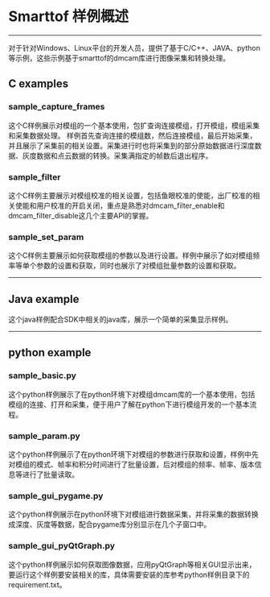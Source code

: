 # Smarttof 样例概述
***
对于针对Windows、Linux平台的开发人员，提供了基于C/C++、JAVA、python等示例，这些示例基于smarttof的dmcam库进行图像采集和转换处理。
## C examples

### sample_capture_frames
这个C样例展示对模组的一个基本使用，包扩查询连接模组，打开模组，模组采集和采集数据处理。
样例首先查询连接的模组数，然后连接模组，最后开始采集，并且展示了采集前的相关设置。采集进行时也将采集到的部分原始数据进行深度数据、灰度数据和点云数据的转换。采集满指定的帧数后退出程序。

### sample_filter
这个C样例主要展示对模组校准的相关设置，包括鱼眼校准的使能，出厂校准的相关使能和用户校准的开启关闭，重点是熟悉对dmcam_filter_enable和dmcam_filter_disable这几个主要API的掌握。

### sample_set_param
这个C样例主要展示如何获取模组的参数以及进行设置。样例中展示了如对模组频率等单个参数的设置和获取，同时也展示了对模组批量参数的设置和获取。
***

## Java example
这个java样例配合SDK中相关的java库，展示一个简单的采集显示样例。

***

## python example

### sample_basic.py
这个python样例展示了在python环境下对模组dmcam库的一个基本使用，包括模组的连接、打开和采集，便于用户了解在python下进行模组开发的一个基本流程。

### sample_param.py
这个python样例展示了在python环境下对模组的参数进行获取和设置，样例中先对模组的模式、帧率和积分时间进行了批量设置，后对模组的频率、帧率、版本信息等进行了批量读取。

### sample_gui_pygame.py
这个python样例展示在python环境下对模组进行数据采集，并将采集的数据转换成深度、灰度等数据，配合pygame库分别显示在几个子窗口中。

### sample_gui_pyQtGraph.py
这个python样例展示如何获取图像数据，应用pyQtGraph等相关GUI显示出来，要运行这个样例要安装相关的库，具体需要安装的库参考python样例目录下的requirement.txt。




